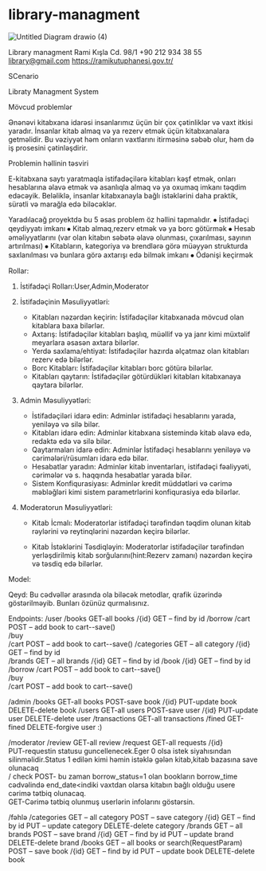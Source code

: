 # library-managment
![Untitled Diagram drawio (4)](https://github.com/jahangirzadanurlan/library-management/assets/103985861/4a3b2341-84cf-4f83-9fa6-cdd1642f7476)


Library managment
Rami Kışla Cd. 98/1   +90 212 934 38 55
library@gmail.com  https://ramikutuphanesi.gov.tr/




SCenario

Libraty Managment System

Mövcud problemlər

Ənənəvi kitabxana idarəsi insanlarımız üçün bir çox çətinliklər və vaxt itkisi yaradır. İnsanlar kitab almaq və ya rezerv etmək üçün kitabxanalara getməlidir. Bu vəziyyət həm onların vaxtlarını itirməsinə səbəb olur, həm də iş prosesini çətinləşdirir.

Problemin həllinin təsviri

E-kitabxana saytı yaratmaqla istifadəçilərə kitabları kəşf etmək, onları hesablarına əlavə etmək və asanlıqla almaq və ya oxumaq imkanı təqdim edəcəyik. Beləliklə, insanlar kitabxanayla bağlı istəklərini daha praktik, sürətli və marağla edə biləcəklər.

Yaradılacağ proyektdə bu 5 əsas problem öz həllini tapmalıdır.
⦁	İstifadəçi qeydiyyatı imkanı 
⦁	Kitab almaq,rezerv etmək və ya borc götürmək
⦁	Hesab əməliyyatlarını (var olan kitabın səbətə əlavə olunması, çıxarılması, sayının artırılması)
⦁	Kitabların, kategoriya və brendlərə görə müəyyən strukturda saxlanılması və bunlara görə axtarışı edə bilmək imkanı
⦁	Ödənişi keçirmək


Rollar:
1. İstifadəçi Rolları:User,Admin,Moderator

1. İstifadəçinin Məsuliyyətləri:
   - Kitabları nəzərdən keçirin: İstifadəçilər kitabxanada mövcud olan kitablara baxa bilərlər.
   - Axtarış: İstifadəçilər kitabları başlıq, müəllif və ya janr kimi müxtəlif meyarlara əsasən axtara bilərlər.
   - Yerdə saxlama/ehtiyat: İstifadəçilər hazırda əlçatmaz olan kitabları rezerv edə bilərlər.
   - Borc Kitabları: İstifadəçilər kitabları borc götürə bilərlər.
   - Kitabları qaytarın: İstifadəçilər götürdükləri kitabları kitabxanaya qaytara bilərlər.

2. Admin Məsuliyyətləri:
   - İstifadəçiləri idarə edin: Adminlər istifadəçi hesablarını yarada, yeniləyə və silə bilər.
   - Kitabları idarə edin: Adminlər kitabxana sistemində kitab əlavə edə, redaktə edə və silə bilər.
   - Qaytarmaları idarə edin: Adminlər İstifadəçi hesablarını yeniləyə və cərimələri/rüsumları idarə edə bilər.
   - Hesabatlar yaradın: Adminlər kitab inventarları, istifadəçi fəaliyyəti, cərimələr və s. haqqında hesabatlar yarada bilər.
   - Sistem Konfiqurasiyası: Adminlər kredit müddətləri və cərimə məbləğləri kimi sistem parametrlərini konfiqurasiya edə bilərlər.

3. Moderatorun Məsuliyyətləri:
   - Kitab İcmalı: Moderatorlar istifadəçi tərəfindən təqdim olunan kitab rəylərini və reytinqlərini nəzərdən keçirə bilərlər.

   - Kitab İstəklərini Təsdiqləyin: Moderatorlar istifadəçilər tərəfindən yerləşdirilmiş kitab sorğularını(hint:Rezerv zamanı) nəzərdən keçirə və təsdiq edə bilərlər.


Model:


 



Qeyd: Bu cədvəllər arasında ola biləcək metodlar, qrafik üzərində göstərilməyib. Bunları özünüz qurmalısınız.


Endpoints:
/user
    /books
         GET-all books
                           /{id}
                               GET – find by id
                                 /borrow
                                 /cart
                                    POST – add book to cart--save()                                  
                                 /buy     
                                /cart
                                    POST – add book to cart--save()
    /categories
                    GET – all category
                           /{id}
                               GET – find by id     
                              /brands
                                  GET – all brands
                                         /{id}
                                             GET – find by id
                                              /book
                                                    /{id}
                                                        GET – find by id
                                                          /borrow
                                                                   /cart
                                                                        POST – add book to cart--save()                                  
                                                           /buy     
                                                                 /cart
                                                                        POST – add book to cart--save()

                 
/admin
    /books
         GET-all books
         POST-save book
         /{id}
                PUT-update book
                DELETE-delete book 
    /users
         GET-all users
         POST-save user
         /{id}
                PUT-update user
                DELETE-delete user
                      /transactions
                              GET-all transactions
                       /fined
                               GET-fined
                               DELETE-forgive user :)                           


  
 /moderator
              /review
                   GET-all review
             /request
                   GET-all requests
                          /{id}          
                                                   PUT-requestin statusu guncellenecek.Eger 0 olsa istek siyahısından silinməlidir.Status 1 edilən kimi                                                                                                        həmin istəklə gələn kitab,kitab bazasına save olunacaq    
            / check
                   POST- bu zaman borrow_status=1 olan bookların borrow_time cədvəlində end_date<indiki vaxtdan olarsa kitabın bağlı olduğu usere cərimə tətbiq olunacaq.   
                      GET-Cərimə tətbiq olunmuş userlərin infolarını göstərsin.                      

/fəhlə
             /categories
                    GET – all category
                          POST – save category
                           /{id}
                               GET – find by id
                               PUT – update category
                               DELETE-delete category 
                                         /brands
                                                 GET – all brands
                                                   POST – save brand
                                                          /{id}
                                                                   GET – find by id
                                                                   PUT – update brand 
                                                                   DELETE-delete brand 
                                                                           /books
                                                                                   GET – all books or search(RequestParam)
                                                                                      POST – save book
                                                                                              /{id}
                                                                                                       GET – find by id
                                                                                                       PUT – update book
                                                                                                       DELETE-delete book 











